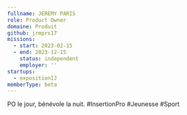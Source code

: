 ```yaml
---
fullname: JEREMY PARIS
role: Product Owner
domaine: Produit
github: jrmprs17
missions:
  - start: 2023-02-15
  - end: 2023-12-15
    status: independent
    employer: ''
startups:
  - expositionIJ
memberType: beta
---
```


PO le jour, bénévole la nuit. #InsertionPro #Jeunesse #Sport
